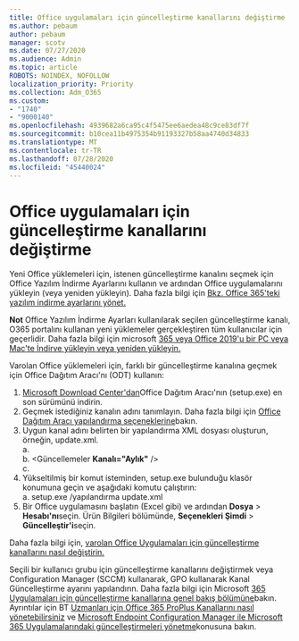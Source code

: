 ```yaml
---
title: Office uygulamaları için güncelleştirme kanallarını değiştirme
ms.author: pebaum
author: pebaum
manager: scotv
ms.date: 07/27/2020
ms.audience: Admin
ms.topic: article
ROBOTS: NOINDEX, NOFOLLOW
localization_priority: Priority
ms.collection: Adm_O365
ms.custom:
- "1740"
- "9000140"
ms.openlocfilehash: 4939682a6ca95c4f5475ee6aedea48c9ce83df7f
ms.sourcegitcommit: b10cea11b4975354b91193327b58aa4740d34833
ms.translationtype: MT
ms.contentlocale: tr-TR
ms.lasthandoff: 07/28/2020
ms.locfileid: "45440024"
---
```

# <a name="change-update-channels-for-office-apps"></a>Office uygulamaları için güncelleştirme kanallarını değiştirme

Yeni Office yüklemeleri için, istenen güncelleştirme kanalını seçmek için Office Yazılım İndirme Ayarlarını kullanın ve ardından Office uygulamalarını yükleyin (veya yeniden yükleyin). Daha fazla bilgi için [Bkz. Office 365'teki yazılım indirme ayarlarını yönet.](https://docs.microsoft.com/deployoffice/manage-software-download-settings-office-365) 

**Not** Office Yazılım İndirme Ayarları kullanılarak seçilen güncelleştirme kanalı, O365 portalını kullanan yeni yüklemeler gerçekleştiren tüm kullanıcılar için geçerlidir. Daha fazla bilgi için microsoft [365 veya Office 2019'u bir PC veya Mac'te İndirve yükleyin veya yeniden yükleyin.](https://support.microsoft.com/office/download-and-install-or-reinstall-microsoft-365-or-office-2019-on-a-pc-or-mac-4414eaaf-0478-48be-9c42-23adc4716658)   

Varolan Office yüklemeleri için, farklı bir güncelleştirme kanalına geçmek için Office Dağıtım Aracı'nı (ODT) kullanın:  

1. [Microsoft Download Center'dan](https://go.microsoft.com/fwlink/p/?LinkID=626065)Office Dağıtım Aracı'nın (setup.exe) en son sürümünü indirin.
2. Geçmek istediğiniz kanalın adını tanımlayın. Daha fazla bilgi için [Office Dağıtım Aracı yapılandırma seçeneklerine](https://docs.microsoft.com/DeployOffice/configuration-options-for-the-office-2016-deployment-tool#channel-attribute-part-of-add-element)bakın.
3. Uygun kanal adını belirten bir yapılandırma XML dosyası oluşturun, örneğin, update.xml.  
    a. <Configuration>  
    b. <Güncellemeler **Kanalı="Aylık"** />  
    c. </Configuration>
4. Yükseltilmiş bir komut isteminden, setup.exe bulunduğu klasör konumuna geçin ve aşağıdaki komutu çalıştırın:  
    a. setup.exe /yapılandırma update.xml
5. Bir Office uygulamasını başlatın (Excel gibi) ve ardından **Dosya**  >  **Hesabı'nı**seçin. Ürün Bilgileri bölümünde, **Seçenekleri Şimdi**  >  **Güncelleştir'i**seçin.

Daha fazla bilgi için, [varolan Office Uygulamaları için güncelleştirme kanallarını nasıl değiştirin.](https://support.microsoft.com/help/3185078/how-to-switch-from-semi-annual-channel-to-monthly-channel) 

Seçili bir kullanıcı grubu için güncelleştirme kanallarını değiştirmek veya Configuration Manager (SCCM) kullanarak, GPO kullanarak Kanal Güncelleştirme ayarını yapılandırın. Daha fazla bilgi için Microsoft [365 Uygulamaları için güncelleştirme kanallarına genel bakış bölümüne](https://docs.microsoft.com/deployoffice/overview-update-channels#group-policy)bakın. Ayrıntılar için BT [Uzmanları için Office 365 ProPlus Kanallarını nasıl yönetebilirsiniz](https://techcommunity.microsoft.com/t5/office-365-blog/how-to-manage-office-365-proplus-channels-for-it-pros/ba-p/795813) ve [Microsoft Endpoint Configuration Manager ile Microsoft 365 Uygulamalarındaki güncelleştirmeleri yönetme](https://docs.microsoft.com/deployoffice/manage-microsoft-365-apps-updates-configuration-manager)konusuna bakın.